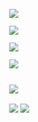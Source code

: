 ![](https://komarev.com/ghpvc/?username=voidemlive)

![](https://github.com/username/voidemlive/blob/master/generated/languages.svg)

![](https://discord.c99.nl/widget/theme-3/547439411856408576.png)

![](https://hit.yhype.me/github/profile?user_id=81859284)

![](https://github-profile-summary-cards.vercel.app/api/cards/profile-details?username=VoidemLIVE&theme=default) 
--------------
![](https://github-profile-summary-cards.vercel.app/api/cards/repos-per-language?username=VoidemLIVE&theme=default)
![](https://github-profile-summary-cards.vercel.app/api/cards/most-commit-language?username=VoidemLIVE&theme=default) 
 
 
